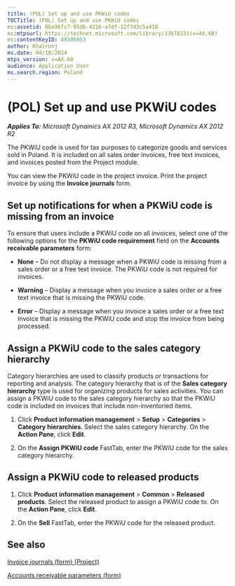 ```yaml
---
title: (POL) Set up and use PKWiU codes
TOCTitle: (POL) Set up and use PKWiU codes
ms:assetid: 6ba96fc7-95db-4216-a7df-12f7d3c5a418
ms:mtpsurl: https://technet.microsoft.com/library/JJ678231(v=AX.60)
ms:contentKeyID: 49386953
author: Khairunj
ms.date: 04/18/2014
mtps_version: v=AX.60
audience: Application User
ms.search.region: Poland
---
```


# (POL) Set up and use PKWiU codes 


_**Applies To:** Microsoft Dynamics AX 2012 R3, Microsoft Dynamics AX 2012 R2_

The PKWiU code is used for tax purposes to categorize goods and services sold in Poland. It is included on all sales order invoices, free text invoices, and invoices posted from the Project module.

You can view the PKWiU code in the project invoice. Print the project invoice by using the **Invoice journals** form.

## Set up notifications for when a PKWiU code is missing from an invoice

To ensure that users include a PKWiU code on all invoices, select one of the following options for the **PKWiU code requirement** field on the **Accounts receivable parameters** form:

  - **None** – Do not display a message when a PKWiU code is missing from a sales order or a free text invoice. The PKWiU code is not required for invoices.

  - **Warning** – Display a message when you invoice a sales order or a free text invoice that is missing the PKWiU code.

  - **Error** – Display a message when you invoice a sales order or a free text invoice that is missing the PKWiU code and stop the invoice from being processed.

## Assign a PKWiU code to the sales category hierarchy

Category hierarchies are used to classify products or transactions for reporting and analysis. The category hierarchy that is of the **Sales category hierarchy** type is used for organizing products for sales activities. You can assign a PKWiU code to the sales category hierarchy so that the PKWiU code is included on invoices that include non-inventoried items.

1.  Click **Product information management** \> **Setup** \> **Categories** \> **Category hierarchies**. Select the sales category hierarchy. On the **Action Pane**, click **Edit**.

2.  On the **Assign PKWiU code** FastTab, enter the PKWiU code for the sales category hierarchy.

## Assign a PKWiU code to released products

1.  Click **Product information management** \> **Common** \> **Released products**. Select the released product to assign a PKWiU code to. On the **Action Pane**, click **Edit**.

2.  On the **Sell** FastTab, enter the PKWiU code for the released product.

## See also

[Invoice journals (form) (Project)](https://technet.microsoft.com/library/aa618187\(v=ax.60\))

[Accounts receivable parameters (form)](https://technet.microsoft.com/library/aa576993\(v=ax.60\))

  


